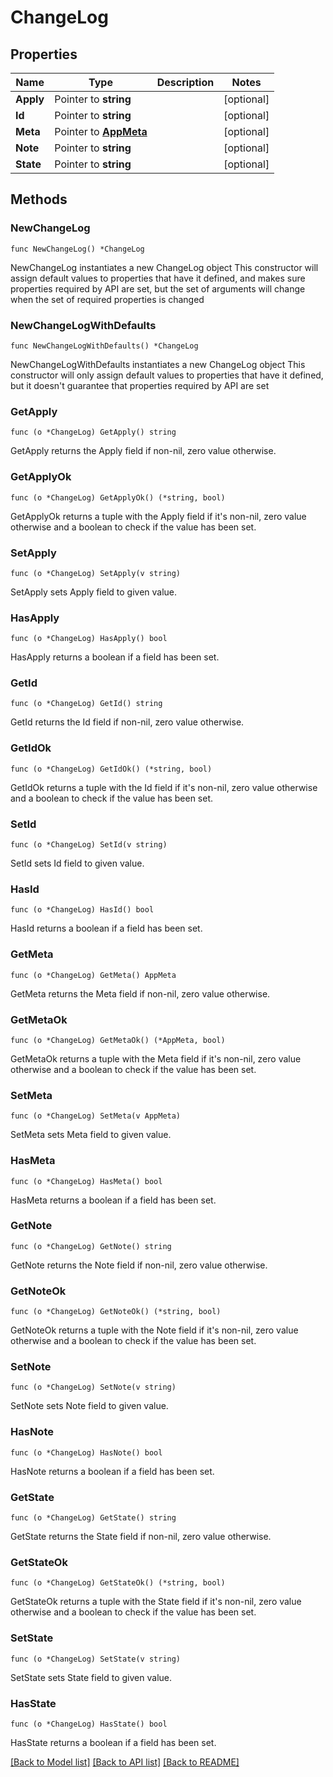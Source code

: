 # ChangeLog

## Properties

Name | Type | Description | Notes
------------ | ------------- | ------------- | -------------
**Apply** | Pointer to **string** |  | [optional] 
**Id** | Pointer to **string** |  | [optional] 
**Meta** | Pointer to [**AppMeta**](AppMeta.md) |  | [optional] 
**Note** | Pointer to **string** |  | [optional] 
**State** | Pointer to **string** |  | [optional] 

## Methods

### NewChangeLog

`func NewChangeLog() *ChangeLog`

NewChangeLog instantiates a new ChangeLog object
This constructor will assign default values to properties that have it defined,
and makes sure properties required by API are set, but the set of arguments
will change when the set of required properties is changed

### NewChangeLogWithDefaults

`func NewChangeLogWithDefaults() *ChangeLog`

NewChangeLogWithDefaults instantiates a new ChangeLog object
This constructor will only assign default values to properties that have it defined,
but it doesn't guarantee that properties required by API are set

### GetApply

`func (o *ChangeLog) GetApply() string`

GetApply returns the Apply field if non-nil, zero value otherwise.

### GetApplyOk

`func (o *ChangeLog) GetApplyOk() (*string, bool)`

GetApplyOk returns a tuple with the Apply field if it's non-nil, zero value otherwise
and a boolean to check if the value has been set.

### SetApply

`func (o *ChangeLog) SetApply(v string)`

SetApply sets Apply field to given value.

### HasApply

`func (o *ChangeLog) HasApply() bool`

HasApply returns a boolean if a field has been set.

### GetId

`func (o *ChangeLog) GetId() string`

GetId returns the Id field if non-nil, zero value otherwise.

### GetIdOk

`func (o *ChangeLog) GetIdOk() (*string, bool)`

GetIdOk returns a tuple with the Id field if it's non-nil, zero value otherwise
and a boolean to check if the value has been set.

### SetId

`func (o *ChangeLog) SetId(v string)`

SetId sets Id field to given value.

### HasId

`func (o *ChangeLog) HasId() bool`

HasId returns a boolean if a field has been set.

### GetMeta

`func (o *ChangeLog) GetMeta() AppMeta`

GetMeta returns the Meta field if non-nil, zero value otherwise.

### GetMetaOk

`func (o *ChangeLog) GetMetaOk() (*AppMeta, bool)`

GetMetaOk returns a tuple with the Meta field if it's non-nil, zero value otherwise
and a boolean to check if the value has been set.

### SetMeta

`func (o *ChangeLog) SetMeta(v AppMeta)`

SetMeta sets Meta field to given value.

### HasMeta

`func (o *ChangeLog) HasMeta() bool`

HasMeta returns a boolean if a field has been set.

### GetNote

`func (o *ChangeLog) GetNote() string`

GetNote returns the Note field if non-nil, zero value otherwise.

### GetNoteOk

`func (o *ChangeLog) GetNoteOk() (*string, bool)`

GetNoteOk returns a tuple with the Note field if it's non-nil, zero value otherwise
and a boolean to check if the value has been set.

### SetNote

`func (o *ChangeLog) SetNote(v string)`

SetNote sets Note field to given value.

### HasNote

`func (o *ChangeLog) HasNote() bool`

HasNote returns a boolean if a field has been set.

### GetState

`func (o *ChangeLog) GetState() string`

GetState returns the State field if non-nil, zero value otherwise.

### GetStateOk

`func (o *ChangeLog) GetStateOk() (*string, bool)`

GetStateOk returns a tuple with the State field if it's non-nil, zero value otherwise
and a boolean to check if the value has been set.

### SetState

`func (o *ChangeLog) SetState(v string)`

SetState sets State field to given value.

### HasState

`func (o *ChangeLog) HasState() bool`

HasState returns a boolean if a field has been set.


[[Back to Model list]](../README.md#documentation-for-models) [[Back to API list]](../README.md#documentation-for-api-endpoints) [[Back to README]](../README.md)


